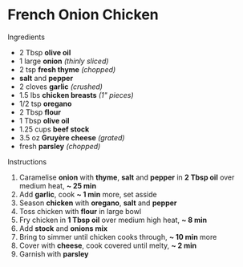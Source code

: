 # French Onion Chicken

Ingredients

* 2 Tbsp **olive oil**
* 1 large **onion** *(thinly sliced)*
* 2 tsp **fresh thyme** *(chopped)*
* **salt** and **pepper**
* 2 cloves **garlic** *(crushed)*
* 1.5 lbs **chicken breasts** *(1" pieces)*
* 1/2 tsp **oregano**
* 2 Tbsp **flour**
* 1 Tbsp **olive oil**
* 1.25 cups **beef stock**
* 3.5 oz **Gruyère cheese** *(grated)*
* fresh **parsley** *(chopped)*

Instructions

1. Caramelise **onion** with **thyme**, **salt** and **pepper** in **2 Tbsp oil** over medium heat, **~ 25 min**
1. Add **garlic**, cook **~ 1 min** more, set asside
1. Season **chicken** with **oregano**, **salt** and **pepper**
1. Toss chicken with **flour** in large bowl
1. Fry chicken in **1 Tbsp oil** over medium high heat, **~ 8 min**
1. Add **stock** and **onions mix**
1. Bring to simmer until chicken cooks through, **~ 10 min** more
1. Cover with **cheese**, cook covered until melty, **~ 2 min**
1. Garnish with **parsley**
